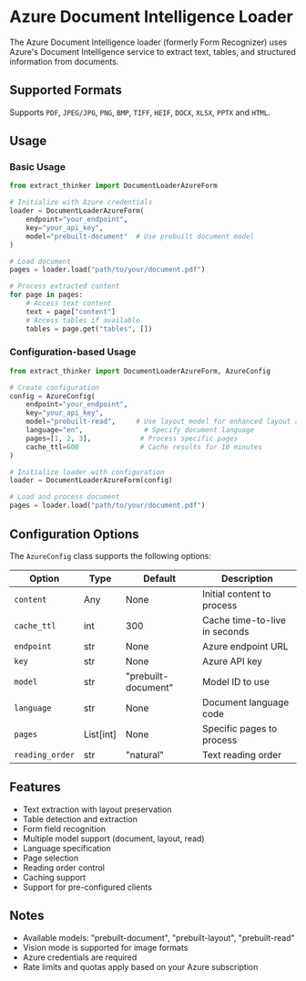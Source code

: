 # Azure Document Intelligence Loader

The Azure Document Intelligence loader (formerly Form Recognizer) uses Azure's Document Intelligence service to extract text, tables, and structured information from documents.

## Supported Formats

Supports `PDF`, `JPEG/JPG`, `PNG`, `BMP`, `TIFF`, `HEIF`, `DOCX`, `XLSX`, `PPTX` and `HTML`.

## Usage

### Basic Usage

```python
from extract_thinker import DocumentLoaderAzureForm

# Initialize with Azure credentials
loader = DocumentLoaderAzureForm(
    endpoint="your_endpoint",
    key="your_api_key",
    model="prebuilt-document"  # Use prebuilt document model
)

# Load document
pages = loader.load("path/to/your/document.pdf")

# Process extracted content
for page in pages:
    # Access text content
    text = page["content"]
    # Access tables if available
    tables = page.get("tables", [])
```

### Configuration-based Usage

```python
from extract_thinker import DocumentLoaderAzureForm, AzureConfig

# Create configuration
config = AzureConfig(
    endpoint="your_endpoint",
    key="your_api_key",
    model="prebuilt-read",     # Use layout model for enhanced layout analysis
    language="en",               # Specify document language
    pages=[1, 2, 3],            # Process specific pages
    cache_ttl=600               # Cache results for 10 minutes
)

# Initialize loader with configuration
loader = DocumentLoaderAzureForm(config)

# Load and process document
pages = loader.load("path/to/your/document.pdf")
```

## Configuration Options

The `AzureConfig` class supports the following options:

| Option | Type | Default | Description |
|--------|------|---------|-------------|
| `content` | Any | None | Initial content to process |
| `cache_ttl` | int | 300 | Cache time-to-live in seconds |
| `endpoint` | str | None | Azure endpoint URL |
| `key` | str | None | Azure API key |
| `model` | str | "prebuilt-document" | Model ID to use |
| `language` | str | None | Document language code |
| `pages` | List[int] | None | Specific pages to process |
| `reading_order` | str | "natural" | Text reading order |

## Features

- Text extraction with layout preservation
- Table detection and extraction
- Form field recognition
- Multiple model support (document, layout, read)
- Language specification
- Page selection
- Reading order control
- Caching support
- Support for pre-configured clients

## Notes

- Available models: "prebuilt-document", "prebuilt-layout", "prebuilt-read"
- Vision mode is supported for image formats
- Azure credentials are required
- Rate limits and quotas apply based on your Azure subscription

